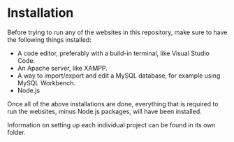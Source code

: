 # Installation
Before trying to run any of the websites in this repository, make sure to have the following things installed:
- A code editor, preferably with a build-in terminal, like Visual Studio Code.
- An Apache server, like XAMPP.
- A way to import/export and edit a MySQL database, for example using MySQL Workbench.
- Node.js

Once all of the above installations are done, everything that is required to run the websites, minus Node.js packages, will have been installed.

Information on setting up each individual project can be found in its own folder.
